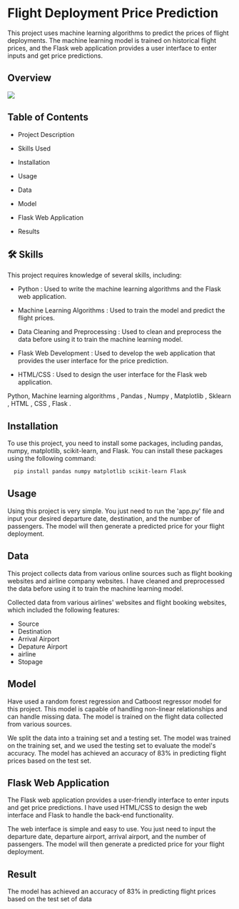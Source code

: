 
# Flight Deployment Price Prediction

This project uses machine learning algorithms to predict the prices of flight deployments. The machine learning model is trained on historical flight prices, and the Flask web application provides a user interface to enter inputs and get price predictions.


## Overview

<img src = "C:/Users/tusha/Desktop/Flight%20Price%20Predict%20Project/Flight_Deployment/templates/index.html">


## Table of Contents

- Project Description

- Skills Used

- Installation

- Usage

- Data

- Model

- Flask Web Application

- Results



## 🛠 Skills
This project requires knowledge of several skills, including:

- Python : Used to write the machine learning algorithms and the    Flask web application.

- Machine Learning Algorithms : Used to train the model and predict the flight prices.

- Data Cleaning and Preprocessing : Used to clean and preprocess the data before using it to train the machine learning model.

- Flask Web Development : Used to develop the web application that provides the user interface for the price prediction.

- HTML/CSS : Used to design the user interface for the Flask web application.
 
 Python, Machine learning algorithms , Pandas , Numpy , Matplotlib , Sklearn , HTML , CSS , Flask .


## Installation

To use this project, you need to install some packages, including pandas, numpy, matplotlib, scikit-learn, and Flask. You can install these packages using the following command:

```bash
  pip install pandas numpy matplotlib scikit-learn Flask

```
    
## Usage

Using this project is very simple. You just need to run the 'app.py' file and input your desired departure date, destination, and the number of passengers. The model will then generate a predicted price for your flight deployment.


## Data

This project collects data from various online sources such as flight booking websites and airline company websites. I have cleaned and preprocessed the data before using it to train the machine learning model.

Collected data from various airlines' websites and flight booking websites, which included the following features:

- Source
- Destination
- Arrival Airport
- Depature Airport
- airline
- Stopage


## Model 

Have used a random forest regression and Catboost regressor  model for this project. This model is capable of handling non-linear relationships and can handle missing data. The model is trained on the flight data collected from various sources.

We split the data into a training set and a testing set. The model was trained on the training set, and we used the testing set to evaluate the model's accuracy. The model has achieved an accuracy of 83% in predicting flight prices based on the test set.

## Flask Web Application

The Flask web application provides a user-friendly interface to enter inputs and get price predictions. I have used HTML/CSS to design the web interface and Flask to handle the back-end functionality.

The web interface is simple and easy to use. You just need to input the departure date, departure airport, arrival airport, and the number of passengers. The model will then generate a predicted price for your flight deployment.

## Result

The model has achieved an accuracy of 83% in predicting flight prices based on the test set of data
